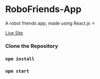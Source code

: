 # RoboFriends-App
A robot friends app, made using React.js ⚛

[Live Site](https://ehmad.dev/RoboFriends-App/)

### Clone the Repository
### `npm install`
### `npm start`
